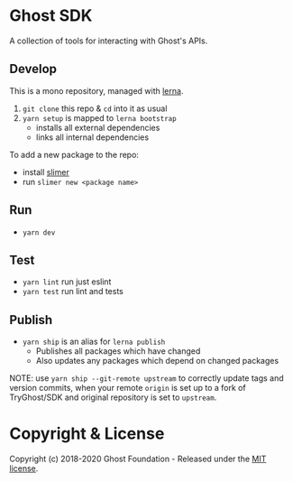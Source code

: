 # Ghost SDK

A collection of tools for interacting with Ghost's APIs.

## Develop

This is a mono repository, managed with [lerna](https://lerna.js.org/).

1. `git clone` this repo & `cd` into it as usual
2. `yarn setup` is mapped to `lerna bootstrap`
   - installs all external dependencies
   - links all internal dependencies

To add a new package to the repo:
   - install [slimer](https://github.com/TryGhost/slimer)
   - run `slimer new <package name>`

## Run

- `yarn dev`

## Test

- `yarn lint` run just eslint
- `yarn test` run lint and tests


## Publish

- `yarn ship` is an alias for `lerna publish`
    - Publishes all packages which have changed
    - Also updates any packages which depend on changed packages

NOTE: use `yarn ship --git-remote upstream` to correctly update tags and version commits, when your remote `origin` is set up to a fork of TryGhost/SDK and original repository is set to `upstream`.

# Copyright & License

Copyright (c) 2018-2020 Ghost Foundation - Released under the [MIT license](LICENSE).

